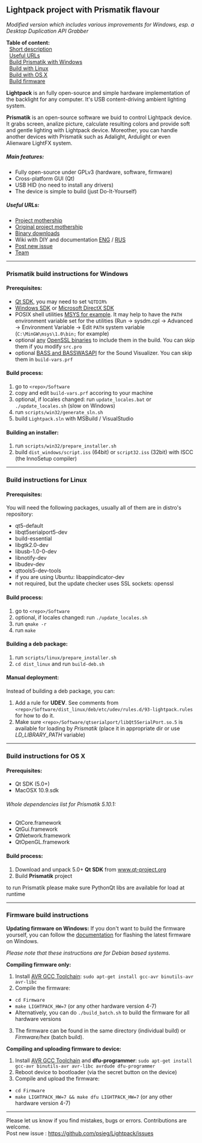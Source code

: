 Lightpack project with Prismatik flavour
---------
*Modified version which includes various improvements for Windows, esp. a Desktop Duplication API Grabber*

**Table of content:** <br />
&nbsp;&nbsp;[Short description](#lightpack-project-with-prismatik-flavour) <br />
&nbsp;&nbsp;[Useful URLs](#useful-urls) <br />
&nbsp;&nbsp;[Build Prismatik with Windows](#prismatik-build-instructions-for-windows) <br />
&nbsp;&nbsp;[Build with Linux](#build-instructions-for-linux) <br />
&nbsp;&nbsp;[Build with OS X](#build-instructions-for-os-x) <br />
&nbsp;&nbsp;[Build firmware](#firmware-build-instructions) <br />


**Lightpack** is an fully open-source and simple hardware implementation of the backlight for any computer. It's USB content-driving ambient lighting system.

**Prismatik** is an open-source software we buid to control Lightpack device. It grabs screen, analize picture,
calculate resulting colors and provide soft and gentle lighting with Lightpack device. Moreother, you can
handle another devices with Prismatik such as Adalight, Ardulight or even Alienware LightFX system.

##### Main features:
* Fully open-source under GPLv3 (hardware, software, firmware)
* Cross-platform GUI (Qt)
* USB HID (no need to install any drivers)
* The device is simple to build (just Do-It-Yourself)

##### Useful URLs:
* [Project mothership](https://github.com/psieg/Lightpack/)
* [Original project mothership](https://github.com/woodenshark/Lightpack/)
* [Binary downloads](https://github.com/psieg/Lightpack/releases)
* Wiki with DIY and documentation [ENG](http://code.google.com/p/light-pack/w/list) / [RUS](http://code.google.com/p/lightpack/w/list)
* [Post new issue](https://github.com/psieg/Lightpack/issues)
* [Team](https://github.com/psieg/Lightpack/graphs/contributors)

---

### Prismatik build instructions for Windows
#### Prerequisites:
* [Qt SDK](http://qt-project.org/downloads), you may need to set `%QTDIR%`
* [Windows SDK](https://msdn.microsoft.com/en-us/windows/desktop/ff851942.aspx) or [Microsoft DirectX SDK](http://www.microsoft.com/en-us/download/details.aspx?id=6812)
* POSIX shell utilities [MSYS for example](http://www.mingw.org/wiki/MSYS). It may help to have the `PATH` environment variable set for the utilities (Run &rarr; sysdm.cpl &rarr; Advanced &rarr; Environment Variable &rarr; Edit `PATH` system variable (`C:\MinGW\msys\1.0\bin;` for example)
* optional [any](https://wiki.openssl.org/index.php/Binaries) [OpenSSL binaries](https://slproweb.com/products/Win32OpenSSL.html) to include them in the build. You can skip them if you modify `src.pro`
* optional [BASS and BASSWASAPI](http://www.un4seen.com/) for the Sound Visualizer. You can skip them in `build-vars.prf`

#### Build process:
1. go to `<repo>/Software`
2. copy and edit `build-vars.prf` accoring to your machine
2. optional, if locales changed: run `update_locales.bat` or `./update_locales.sh` (slow on Windows)
3. run `scripts/win32/generate_sln.sh`
4. build `Lightpack.sln` with MSBuild / VisualStudio

#### Building an installer:
1. run `scripts/win32/prepare_installer.sh`
2. build `dist_windows/script.iss` (64bit) or `script32.iss` (32bit) with ISCC (the InnoSetup compiler)

---

### Build instructions for Linux
#### Prerequisites:
You will need the following packages, usually all of them are in distro's repository:
* qt5-default
* libqt5serialport5-dev
* build-essential
* libgtk2.0-dev
* libusb-1.0-0-dev
* libnotify-dev
* libudev-dev
* qttools5-dev-tools
* if you are using Ubuntu: libappindicator-dev
* not required, but the update checker uses SSL sockets: openssl

#### Build process:
1. go to `<repo>/Software`
2. optional, if locales changed: run `./update_locales.sh`
3. run `qmake -r`
4. run `make`

#### Building a deb package:
1. run `scripts/linux/prepare_installer.sh`
2. `cd dist_linux` and run `build-deb.sh`

#### Manual deployment:
Instead of building a deb package, you can:

1. Add a rule for **UDEV**. See comments from `<repo>/Software/dist_linux/deb/etc/udev/rules.d/93-lightpack.rules` for how to do it.
2. Make sure `<repo>/Software/qtserialport/libQt5SerialPort.so.5` is available for loading by *Prismatik* (place it in appropriate dir or use *LD_LIBRARY_PATH* variable)

---

### Build instructions for OS X
#### Prerequisites:
* Qt SDK (5.0+)
* MacOSX 10.9.sdk

###### Whole dependencies list for Prismatik 5.10.1:
* QtCore.framework
* QtGui.framework
* QtNetwork.framework
* QtOpenGL.framework

#### Build process:
1. Download and unpack 5.0+ **Qt SDK** from www.qt-project.org
4. Build **Prismatik** project

to run Prismatik please make sure PythonQt libs are available for load at runtime

---

### Firmware build instructions

**Updating firmware on Windows:**
If you don't want to build the firmware yourself, you can follow the [documentation](https://github.com/Atarity/Lightpack-docs/blob/master/EN/Lightpack_firmware_update_with_FLIP_utility.md) for flashing the latest firmware on Windows.

*Please note that these instructions are for Debian based systems.*

**Compiling firmware only:**

1. Install [AVR GCC Toolchain](http://avr-eclipse.sourceforge.net/wiki/index.php/The_AVR_GCC_Toolchain): `sudo apt-get install gcc-avr binutils-avr avr-libc`
2. Compile the firmware:
  * `cd Firmware`
  * `make LIGHTPACK_HW=7` (or any other hardware version 4-7)
  * Alternatively, you can do `./build_batch.sh` to build the firmware for all hardware versions
3. The firmware can be found in the same directory (individual build) or *Firmware/hex* (batch build).

**Compiling and uploading firmware to device:**

1. Install [AVR GCC Toolchain](http://avr-eclipse.sourceforge.net/wiki/index.php/The_AVR_GCC_Toolchain) and **dfu-programmer**: `sudo apt-get install gcc-avr binutils-avr avr-libc avrdude dfu-programmer`
2. Reboot device to bootloader (via the secret button on the device)
3. Compile and upload the firmware:
  * `cd Firmware`
  * `make LIGHTPACK_HW=7 && make dfu LIGHTPACK_HW=7` (or any other hardware version 4-7)

---

Please let us know if you find mistakes, bugs or errors. Contributions are welcome.<br />
Post new issue : https://github.com/psieg/Lightpack/issues
